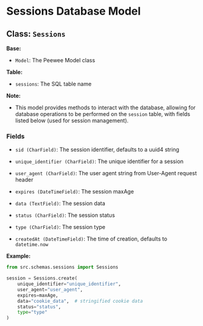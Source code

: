 # Sessions Database Model

## Class: `Sessions`

**Base:**

- `Model`: The Peewee Model class

**Table:**

- `sessions`: The SQL table name

**Note:**

- This model provides methods to interact with the database, allowing for database operations to be performed on the `session` table, with fields listed below (used for session management).

### Fields

- `sid (CharField)`: The session identifier, defaults to a uuid4 string

- `unique_identifier (CharField)`: The unique identifier for a session

- `user_agent (CharField)`: The user agent string from User-Agent request header

- `expires (DateTimeField)`: The session maxAge

- `data (TextField)`: The session data

- `status (CharField)`: The session status

- `type (CharField)`: The session type

- `createdAt (DateTimeField)`: The time of creation, defaults to `datetime.now`

**Example:**

```python
from src.schemas.sessions import Sessions

session = Sessions.create(
    unique_identifier="unique_identifier",
    user_agent="user_agent",
    expires=maxAge,
    data="cookie_data",  # stringified cookie data
    status="status",
    type="type"
)
```
